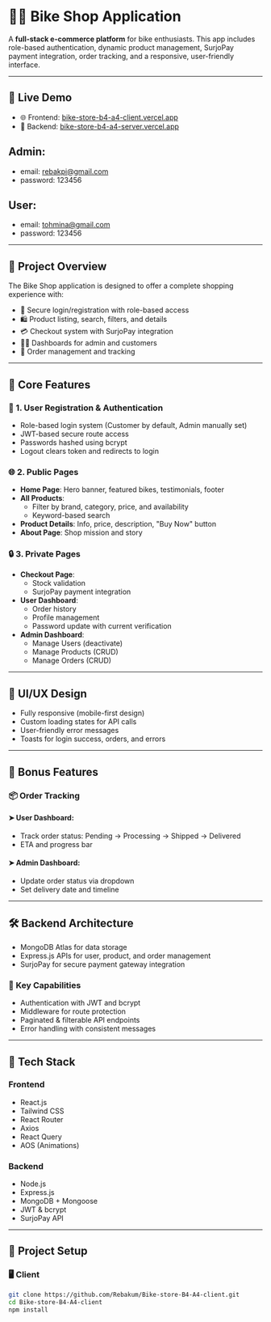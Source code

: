 # 🚴‍♂️ Bike Shop Application

A **full-stack e-commerce platform** for bike enthusiasts. This app includes role-based authentication, dynamic product management, SurjoPay payment integration, order tracking, and a responsive, user-friendly interface.

---

## 🔗 Live Demo

- 🌐 Frontend: [bike-store-b4-a4-client.vercel.app](https://bike-store-b4-a4-client.vercel.app/)
- 🔌 Backend: [bike-store-b4-a4-server.vercel.app](https://bike-store-b4-a4-server.vercel.app/)
## Admin:
-  email: rebakpi@gmail.com
- password: 123456
## User:
- email: tohmina@gmail.com
- password: 123456


---

## 🎯 Project Overview

The Bike Shop application is designed to offer a complete shopping experience with:

- 🔐 Secure login/registration with role-based access
- 🛍 Product listing, search, filters, and details
- 💳 Checkout system with SurjoPay integration
- 🧑‍💼 Dashboards for admin and customers
- 🚚 Order management and tracking

---

## 🚀 Core Features 

### 🧾 1. User Registration & Authentication

- Role-based login system (Customer by default, Admin manually set)
- JWT-based secure route access
- Passwords hashed using bcrypt
- Logout clears token and redirects to login

### 🌐 2. Public Pages

- **Home Page**: Hero banner, featured bikes, testimonials, footer
- **All Products**:
  - Filter by brand, category, price, and availability
  - Keyword-based search
- **Product Details**: Info, price, description, "Buy Now" button
- **About Page**: Shop mission and story

### 🔒 3. Private Pages

- **Checkout Page**:
  - Stock validation
  - SurjoPay payment integration
- **User Dashboard**:
  - Order history
  - Profile management
  - Password update with current verification
- **Admin Dashboard**:
  - Manage Users (deactivate)
  - Manage Products (CRUD)
  - Manage Orders (CRUD)

---

## 🎨 UI/UX Design 

- Fully responsive (mobile-first design)
- Custom loading states for API calls
- User-friendly error messages
- Toasts for login success, orders, and errors

---

## 🌟 Bonus Features

### 📦 Order Tracking

#### ➤ User Dashboard:
- Track order status: Pending → Processing → Shipped → Delivered
- ETA and progress bar

#### ➤ Admin Dashboard:
- Update order status via dropdown
- Set delivery date and timeline

---

## 🛠 Backend Architecture

- MongoDB Atlas for data storage
- Express.js APIs for user, product, and order management
- SurjoPay for secure payment gateway integration

### 🧪 Key Capabilities

- Authentication with JWT and bcrypt
- Middleware for route protection
- Paginated & filterable API endpoints
- Error handling with consistent messages

---

## 🧩 Tech Stack

### Frontend

- React.js
- Tailwind CSS
- React Router
- Axios
- React Query
- AOS (Animations)

### Backend

- Node.js
- Express.js
- MongoDB + Mongoose
- JWT & bcrypt
- SurjoPay API

---

## 📁 Project Setup

### 🖥 Client

```bash
git clone https://github.com/Rebakum/Bike-store-B4-A4-client.git
cd Bike-store-B4-A4-client
npm install
